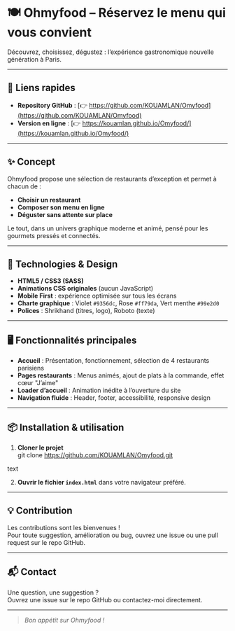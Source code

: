 # 🍽️ Ohmyfood – Réservez le menu qui vous convient

Découvrez, choisissez, dégustez : l’expérience gastronomique nouvelle génération à Paris.

---

## 🚀 Liens rapides

- **Repository GitHub** : [👉 https://github.com/KOUAMLAN/Omyfood](https://github.com/KOUAMLAN/Omyfood)
- **Version en ligne** : [👉 https://kouamlan.github.io/Omyfood/](https://kouamlan.github.io/Omyfood/)

---

## ✨ Concept

Ohmyfood propose une sélection de restaurants d’exception et permet à chacun de :

- **Choisir un restaurant**
- **Composer son menu en ligne**
- **Déguster sans attente sur place**

Le tout, dans un univers graphique moderne et animé, pensé pour les gourmets pressés et connectés.

---

## 🎨 Technologies & Design

- **HTML5 / CSS3 (SASS)**
- **Animations CSS originales** (aucun JavaScript)
- **Mobile First** : expérience optimisée sur tous les écrans
- **Charte graphique** : Violet `#9356dc`, Rose `#ff79da`, Vert menthe `#99e2d0`
- **Polices** : Shrikhand (titres, logo), Roboto (texte)

---

## 🖥️ Fonctionnalités principales

- **Accueil** : Présentation, fonctionnement, sélection de 4 restaurants parisiens
- **Pages restaurants** : Menus animés, ajout de plats à la commande, effet cœur "J’aime"
- **Loader d’accueil** : Animation inédite à l’ouverture du site
- **Navigation fluide** : Header, footer, accessibilité, responsive design

---

## 📦 Installation & utilisation

1. **Cloner le projet**  
git clone https://github.com/KOUAMLAN/Omyfood.git

text

2. **Ouvrir le fichier `index.html`** dans votre navigateur préféré.

---

## 💡 Contribution

Les contributions sont les bienvenues !  
Pour toute suggestion, amélioration ou bug, ouvrez une issue ou une pull request sur le repo GitHub.

---

## 📬 Contact

Une question, une suggestion ?  
Ouvrez une issue sur le repo GitHub ou contactez-moi directement.

---

> _Bon appétit sur Ohmyfood !_ 
